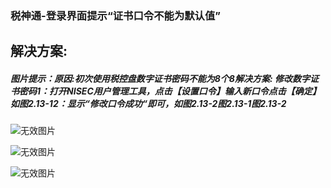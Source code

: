 ### 税神通-登录界面提示“证书口令不能为默认值”



## 解决方案:

##### 图片提示：原因:初次使用税控盘数字证书密码不能为8个8解决方案: 修改数字证书密码1：打开NISEC用户管理工具，点击【设置口令】输入新口令点击【确定】如图2.13-12：显示“修改口令成功“即可，如图2.13-2图2.13-1图2.13-2&nbsp;&nbsp;

![无效图片](https://cdn.jsdelivr.net/gh/IAskWind/lazy66-site/images/question/1_20181015170102.png)

![无效图片](https://cdn.jsdelivr.net/gh/IAskWind/lazy66-site/images/question/1_20181015170227.png)

![无效图片](https://cdn.jsdelivr.net/gh/IAskWind/lazy66-site/images/question/1_20181015170256.png)

